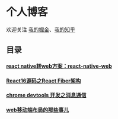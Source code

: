 # 个人博客

欢迎关注 [我的掘金](https://juejin.im/user/56dfa4391532bc00515e13d9/posts)、[我的知乎](https://www.zhihu.com/people/hu-jiao-36-21/posts)

## 目录

#### [react native转web方案：react-native-web](https://github.com/HuJiaoHJ/blog/issues/9)

#### [React16源码之React Fiber架构](https://github.com/HuJiaoHJ/blog/issues/7)

#### [chrome devtools 开发之消息通信](https://github.com/HuJiaoHJ/blog/issues/4)

#### [web移动端布局的那些事儿](https://github.com/HuJiaoHJ/blog/issues/6)